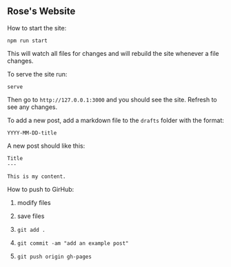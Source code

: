 Rose's Website
---

How to start the site:

```
npm run start 
```

This will watch all files for changes and will rebuild the site whenever a file changes.

To serve the site run:

```
serve
```

Then go to `http://127.0.0.1:3000` and you should see the site. Refresh to see any changes. 

To add a new post, add a markdown file to the `drafts` folder with the format: 

```
YYYY-MM-DD-title
```

A new post should like this:

```
Title
---

This is my content.
```

How to push to GirHub:

1. modify files

2. save files

3. `git add .`

4. `git commit -am "add an example post"`

5. `git push origin gh-pages`

